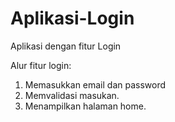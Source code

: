 # Aplikasi-Login
Aplikasi dengan fitur Login

Alur fitur login:
1. Memasukkan email dan password
2. Memvalidasi masukan.
3. Menampilkan halaman home.
